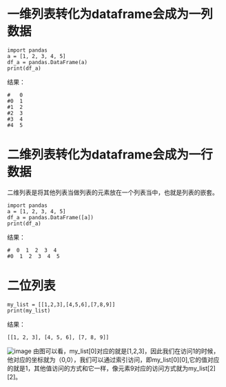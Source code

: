 # 一维列表转化为dataframe会成为一列数据
```
import pandas
a = [1, 2, 3, 4, 5]
df_a = pandas.DataFrame(a)
print(df_a)
```
结果：
```
#   0
#0  1
#1  2
#2  3
#3  4
#4  5
```

# 二维列表转化为dataframe会成为一行数据
二维列表是将其他列表当做列表的元素放在一个列表当中，也就是列表的嵌套。
```
import pandas
a = [1, 2, 3, 4, 5]
df_a = pandas.DataFrame([a])
print(df_a)
```
结果：
```
#  0  1  2  3  4
#0  1  2  3  4  5
```

# 二位列表
```
my_list = [[1,2,3],[4,5,6],[7,8,9]]
print(my_list)
```
结果：
```
[[1, 2, 3], [4, 5, 6], [7, 8, 9]]
```
![image](https://user-images.githubusercontent.com/96570699/155255688-c45c2362-dccd-4696-9dcb-88beff8dc8a6.png)
由图可以看，my_list[0]对应的就是[1,2,3]，因此我们在访问1的时候，他对应的坐标就为（0,0），我们可以通过索引访问，即my_list[0][0],它的值对应的就是1，其他值访问的方式和它一样，像元素9对应的访问方式就为my_list[2][2]。

